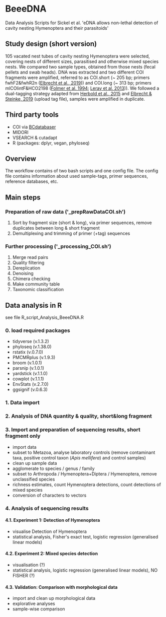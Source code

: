 # BeeeDNA
Data Analysis Scripts for Sickel et al. 'eDNA allows non-lethal detection of cavity nesting Hymenoptera and their parasitoids'

## Study design (short version)
105 vacated nest tubes of cavity nesting Hymenoptera were selected, covering nests of different sizes, parasitised and otherwise mixed species nests.
We compared two sample types, obtained from those nests (fecal pellets and swab heads). 
DNA was extracted and two different COI fragments were amplified, referred to as COI.short (~ 205 bp; primers fwhF2&fwhR2n ([Elbrecht et al., 2019](https://peerj.com/articles/7745/))) and COI.long (~ 313 bp; primers mlCOIintF&HCO2198 ([Folmer et al. 1994](https://pubmed.ncbi.nlm.nih.gov/7881515/); [Leray et al. 2013](https://frontiersinzoology.biomedcentral.com/articles/10.1186/1742-9994-10-34))).
We followed a dual-tagging strategy adapted from [Herbold et al., 2015](https://www.frontiersin.org/articles/10.3389/fmicb.2015.00731/full) and [Elbrecht & Steinke, 2019](https://onlinelibrary.wiley.com/doi/full/10.1111/fwb.13220) (upload tag file), samples were amplified in duplicate.


## Third party tools
+ COI via [BCdatabaser](https://github.com/molbiodiv/bcdatabaser) 
+ MIDORI
+ VSEARCH & cutadapt
+ R (packages: dplyr, vegan, phyloseq)

## Overview
The workflow contains of two bash scripts and one config file. The config file contains information about used sample-tags, primer sequences, reference databases, etc.

## Main steps
### Preparation of raw data ('_prepRawDataCOI.sh')
1. Sort by fragment size (short & long), via primer sequences, remove duplicates between long & short fragment
2. Demultiplexing and trimming of primer (+tag) sequences

### Further processing ('_processing_COI.sh')
1. Merge read pairs
2. Quality filtering
3. Dereplication
4. Denoising
5. Chimera checking
6. Make community table
7. Taxonomic classification

## Data analysis in R
see file R_script_Analysis_BeeeDNA.R

### 0. load required packages
+ tidyverse (v.1.3.2)
+ phyloseq (v.1.38.0)
+ rstatix (v.0.7.0)
+ PMCMRplus (v.1.9.3) 
+ broom (v.1.0.1)
+ parsnip (v.1.0.1) 
+ yardstick (v.1.1.0)
+ cowplot  (v.1.1.1)
+ EnvStats (v.2.7.0)
+ ggsignif (v.0.6.3)
### 1. Data import
### 2. Analysis of DNA quantity & quality, short&long fragment
### 3. Import and preparation of sequencing results, short fragment only
+ import data
+ subset to Metazoa, analyse laboratory controls (remove contaminant taxa, positive control taxon (*Apis mellifera*) and control samples)
+ clean up sample data
+ agglomerate to species / genus / family
+ subset to Arthropoda / Hymenoptera+Diptera / Hymenoptera, remove unclassified species
+ richness estimates, count Hymenoptera detections, count detections of mixed species
+ conversion of characters to vectors
### 4. Analysis of sequencing results
#### 4.1. Experiment 1: Detection of Hymenoptera
+ visualise Detection of Hymenoptera
+ statistical analysis, Fisher's exact test, logistic regression (generalised linear models)

#### 4.2. Experiment 2: Mixed species detection
+ visualisation (?)
+ statistical analysis, logistic regression (generalised linear models), NO FISHER (?)

#### 4.3. Validation: Comparison with morphological data
+ import and clean up morphological data
+ explorative analyses
+ sample-wise comparison
